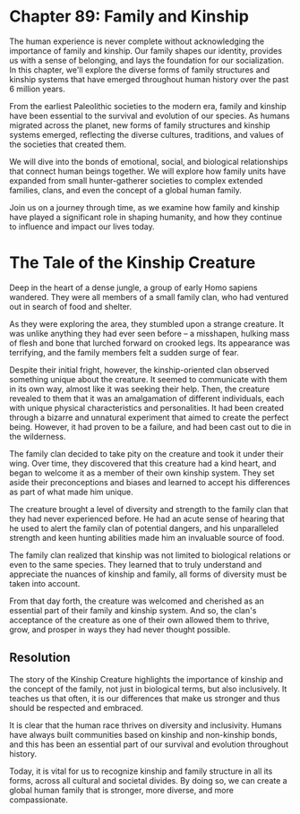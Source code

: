 # Chapter 89: Family and Kinship

The human experience is never complete without acknowledging the importance of family and kinship. Our family shapes our identity, provides us with a sense of belonging, and lays the foundation for our socialization. In this chapter, we'll explore the diverse forms of family structures and kinship systems that have emerged throughout human history over the past 6 million years.

From the earliest Paleolithic societies to the modern era, family and kinship have been essential to the survival and evolution of our species. As humans migrated across the planet, new forms of family structures and kinship systems emerged, reflecting the diverse cultures, traditions, and values of the societies that created them. 

We will dive into the bonds of emotional, social, and biological relationships that connect human beings together. We will explore how family units have expanded from small hunter-gatherer societies to complex extended families, clans, and even the concept of a global human family. 

Join us on a journey through time, as we examine how family and kinship have played a significant role in shaping humanity, and how they continue to influence and impact our lives today.
# The Tale of the Kinship Creature

Deep in the heart of a dense jungle, a group of early Homo sapiens wandered. They were all members of a small family clan, who had ventured out in search of food and shelter.

As they were exploring the area, they stumbled upon a strange creature. It was unlike anything they had ever seen before – a misshapen, hulking mass of flesh and bone that lurched forward on crooked legs. Its appearance was terrifying, and the family members felt a sudden surge of fear.

Despite their initial fright, however, the kinship-oriented clan observed something unique about the creature. It seemed to communicate with them in its own way, almost like it was seeking their help. Then, the creature revealed to them that it was an amalgamation of different individuals, each with unique physical characteristics and personalities. It had been created through a bizarre and unnatural experiment that aimed to create the perfect being. However, it had proven to be a failure, and had been cast out to die in the wilderness.

The family clan decided to take pity on the creature and took it under their wing. Over time, they discovered that this creature had a kind heart, and began to welcome it as a member of their own kinship system. They set aside their preconceptions and biases and learned to accept his differences as part of what made him unique.

The creature brought a level of diversity and strength to the family clan that they had never experienced before. He had an acute sense of hearing that he used to alert the family clan of potential dangers, and his unparalleled strength and keen hunting abilities made him an invaluable source of food.

The family clan realized that kinship was not limited to biological relations or even to the same species. They learned that to truly understand and appreciate the nuances of kinship and family, all forms of diversity must be taken into account.

From that day forth, the creature was welcomed and cherished as an essential part of their family and kinship system. And so, the clan's acceptance of the creature as one of their own allowed them to thrive, grow, and prosper in ways they had never thought possible.

## Resolution

The story of the Kinship Creature highlights the importance of kinship and the concept of the family, not just in biological terms, but also inclusively. It teaches us that often, it is our differences that make us stronger and thus should be respected and embraced.

It is clear that the human race thrives on diversity and inclusivity. Humans have always built communities based on kinship and non-kinship bonds, and this has been an essential part of our survival and evolution throughout history.

Today, it is vital for us to recognize kinship and family structure in all its forms, across all cultural and societal divides. By doing so, we can create a global human family that is stronger, more diverse, and more compassionate.